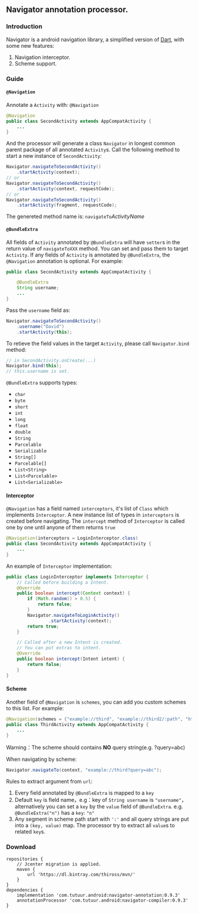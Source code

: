 ## Navigator annotation processor.
### Introduction
Navigator is a android navigation library, a simplified version of [Dart](https://github.com/f2prateek/dart), with some new features: 
1. Navigation interceptor.
3. Scheme support.

### Guide
#### `@Navigation`
Annotate a `Activity` with: `@Navigation` 
``` Java
@Navigation
public class SecondActivity extends AppCompatActivity {
    ...
}
```
And the processor will generate a class `Navigator` in longest common parent package of all annotated `Activity`s. Call the following method to start a new instance of `SecondActivity`: 
``` Java
Navigator.navigateToSecondActivity()
    .startActivity(context);
// or
Navigator.navigateToSecondActivity()
    .startActivity(context, requestCode);
// or
Navigator.navigateToSecondActivity()
    .startActivity(fragment, requestCode);
```
The genereted method name is: `navigateTo`*ActivityName*

#### `@BundleExtra`
All fields of `Activity` annotated by `@BundleExtra` will have `setter`s in the return value of `navigateToXXX` method. You can set and pass them to target `Activity`. If any fields of `Activity` is annotated by `@BundleExtra`, the `@Navigation` annotation is optional. For example:
``` Java
public class SecondActivity extends AppCompatActivity {

    @BundleExtra
    String username;
    ...
}
```
Pass the `username` field as:
``` Java
Navigator.navigateToSecondActivity()
    .username("David")
    .startActivity(this);
```

To retieve the field values in the target `Activity`, please call `Navigator.bind` method:
``` Java
// in SecondActivity.onCreate(...)
Navigator.bind(this);
// this.username is set.
```

`@BundleExtra` supports types:
* `char`
* `byte`
* `short`
* `int`
* `long`
* `float`
* `double`
* `String`
* `Parcelable`
* `Serializable`
* `String[]`
* `Parcelable[]`
* `List<String>`
* `List<Parcelable>`
* `List<Serializable>`

#### Interceptor
`@Navigation` has a field named `interceptors`, it's list of `Class` which implements `Interceptor`. A new instance list of types in `interceptors` is created before navigating. The `intercept` method of `Interceptor` is called one by one until anyone of them returns `true`
``` Java
@Navigation(interceptors = LoginInterceptor.class)
public class SecondActivity extends AppCompatActivity {
    ...
}
```

An example of `Interceptor` implementation:
``` Java
public class LoginInterceptor implements Interceptor {
    // Called before building a Intent.
    @Override
    public boolean intercept(Context context) {
        if (Math.random() > 0.5) {
            return false;
        }
        Navigator.navigateToLoginActivity()
                .startActivity(context);
        return true;
    }

    // Called after a new Intent is created.
    // You can put extras to intent.
    @Override
    public boolean intercept(Intent intent) {
        return false;
    }
}
```

#### Scheme
Another field of `@Navigation` is `schemes`, you can add you custom schemes to this list. For example:
``` Java
@Navigation(schemes = {"example://third", "example://third2/:path", "http://www.example.com/third"})
public class ThirdActivity extends AppCompatActivity {
    ...
}
```
Warning：The scheme should contains **NO** query string(e.g. ?query=abc)

When navigating by scheme:
``` Java
Navigator.navigateTo(context, "example://third?query=abc");
```

Rules to extract argument from `url`:
1. Every field annotated by `@BundleExtra` is mapped to a `key`
2. Default `key` is field name，e.g：key of `String username` is `"username"`，alternatively you can set a `key` by the `value` field of `@BundleExtra`. e.g. `@BundleExtra("n")` has a `key`: `"n"`
3. Any segment in scheme path start with `':'` and all query strings are put into a `(key, value)` map. The processor try to extract all `value`s to related `key`s.

### Download
```
repositories {
    // Jcenter migration is applied.
    maven {
        url 'https://dl.bintray.com/thiross/mvn/'
    }
}
dependencies {
    implementation 'com.tutuur.android:navigator-annotation:0.9.3'
    annotationProcessor 'com.tutuur.android:navigator-compiler:0.9.3'
}
```
